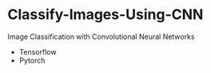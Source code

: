 # Classify-Images-Using-CNN
Image Classification with Convolutional Neural Networks
- Tensorflow
- Pytorch
